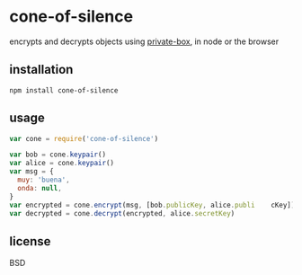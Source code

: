 # cone-of-silence

encrypts and decrypts objects using [private-box](https://github.com/auditdrivencrypto/private-box), in node or the browser

## installation

    npm install cone-of-silence

## usage

```javascript
var cone = require('cone-of-silence')

var bob = cone.keypair()
var alice = cone.keypair()
var msg = {
  muy: 'buena',
  onda: null,
}
var encrypted = cone.encrypt(msg, [bob.publicKey, alice.publi    cKey])
var decrypted = cone.decrypt(encrypted, alice.secretKey)
```

## license
BSD
